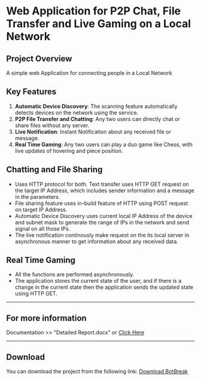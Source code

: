 # Web Application for P2P Chat, File Transfer and Live Gaming on a Local Network

## Project Overview

A simple web Application for connecting people in a Local Network

## Key Features

1. **Automatic Device Discovery**: The scanning feature automatically detects devices on the network using the service.
2. **P2P File Transfer and Chatting**: Any two users can directly chat or share files without any server.
3. **Live Notification**: Instant Notification about any received file or message.
4. **Real Time Gaming**: Any two users can play a duo game like Chess, with live updates of hovering and piece position.

## Chatting and File Sharing

- Uses HTTP protocol for both.
Text transfer uses HTTP GET request on the target IP Address, which includes sender information and a message in the parameters.
- File sharing feature uses in-build feature of HTTP using POST request on target IP Address.
- Automatic Device Discovery uses current local IP Address of the device and subnet mask to generate the range of IPs in the network and send signal on all those IPs.
- The live notification continously make request on the its local server in asynchronous manner to get information about any received data.

## Real Time Gaming

- All the functions are performed asynchronously.
- The application stores the current state of the user, and if there is a change in the current state then the application sends the updated state using HTTP GET.


---

## For more information
Documentation >> "Detailed Report.docx"  or  [Click Here](https://github.com/prajjwalsony/Campus-Network-WebApp/tree/main/Documentation)

---

## Download

You can download the project from the following link:
[Download BotBreak](https://github.com/prajjwalsony/Campus-Network-WebApp/archive/refs/heads/main.zip)
